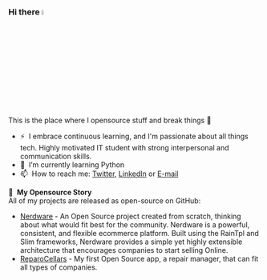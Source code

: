 
### Hi there <a href="https://www.gautamkrishnar.com/"><img src="https://media.giphy.com/media/hvRJCLFzcasrR4ia7z/giphy.gif" width="5%"></a>
This is the place where I opensource stuff and break things :rofl:

- ⚡ &nbsp;I embrace continuous learning, and I'm passionate about all things tech. Highly motivated IT student with strong interpersonal and communication skills.
- 🌱 &nbsp;I’m currently learning Python
- 📫 &nbsp;How to reach me: [Twitter](https://twitter.com/JHenriqueSousaa),  [LinkedIn](https://www.linkedin.com/in/JHenriqueSousa) or [E-mail](mailto:contacto@jhenriquesousa.com)

📕 &nbsp;**My Opensource Story**<br>
All of my projects are released as open-source on GitHub:
- [Nerdware](https://github.com/JHenriqueSousa/nerdware) - An Open Source project created from scratch, thinking about what would fit best for the community. Nerdware is a powerful, consistent, and flexible ecommerce platform. Built using the RainTpl and Slim frameworks, Nerdware provides a simple yet highly extensible architecture that encourages companies to start selling Online.
- [ReparoCellars](https://github.com/JHenriqueSousa/reparocellars) - My first Open Source app, a repair manager, that can fit all types of companies.
